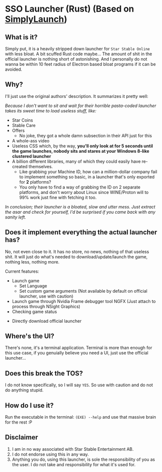 # SSO Launcher (Rust) (Based on [SimplyLaunch](https://github.com/vars1ty/SimplyLaunch))

## What is it?
Simply put, it is a heavily stripped down launcher for `Star Stable Online` with less bloat. A bit scuffed Rust code maybe... The amount of shit in the official launcher is nothing short of astonishing. And I personally do not wanna be within 10 feet radius of Electron based bloat programs if it can be avoided.

## Why?

I'll just use the original authors' description. It summarizes it pretty well:

_Because I don't want to sit and wait for their horrible pasta-coded launcher takes its sweet time to load useless stuff, like:_
- Star Coins
- Stable Care
- Offers
    - No joke, they got a whole damn subsection in their API just for this
- A whole-ass video
- Useless CSS which, by the way, **you'll only look at for 5 seconds until the game launches, nobody sits and stares at your Windows 8-like clustered launcher**
- A billion different libraries, many of which they could easily have re-created themselves.
    - Like grabbing your Machine ID, how can a million-dollar company fail to implement something so basic, in a launcher that's only exported for **2** platforms?
    - You only have to find a way of grabbing the ID on 2 separate platforms, and don't worry about Linux since WINE/Proton will to 99% work just fine with fetching it too.

_In conclusion; their launcher is a bloated, slow and utter mess. Just extract the asar and check for yourself, I'd be surprised if you came back with any sanity left._

## Does it implement everything the actual launcher has?
No, not even close to it. It has no store, no news, nothing of that useless shit. It will just do what's needed to download/update/launch the game, nothing less, nothing more.

Current features:
* Launch game
  * Set Language
  * Set custom game arguments (Not available by default on official launcher, use with caution)
* Launch game through Nvidia Frame debugger tool NGFX (Just attach to process through NSight Graphics)
* Checking game status

[//]: # (* Download game &#40;Overwrites already installed files at location&#41;)
* Directly download official launcher

## Where's the UI?
There's none, it's a terminal application. Terminal is more than enough for this use case, if you genuially believe you need a UI, just use the official launcher...

## Does this break the TOS?
I do not know specifically, so I will say `YES`. So use with caution and do not do anything stupid.

## How do I use it?

Run the executable in the terminal:
`(EXE) --help` and use that massive brain for the rest :P

## Disclaimer
1. I am in no way associated with Star Stable Entertainment AB.
2. I do not endorse using this in any way.
3. Anything you do, using this launcher, is sole the responsibility of you as the user. I do not take and responsibility for what it's used for.